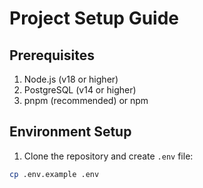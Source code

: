 # Project Setup Guide

## Prerequisites

1. Node.js (v18 or higher)
2. PostgreSQL (v14 or higher)
3. pnpm (recommended) or npm

## Environment Setup

1. Clone the repository and create `.env` file:

```bash
cp .env.example .env

